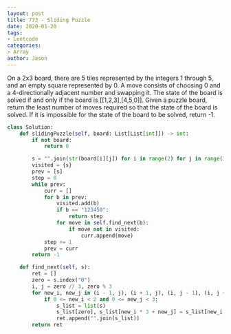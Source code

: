 ```yaml
---
layout: post
title: 773 - Sliding Puzzle
date: 2020-01-20
tags:
- Leetcode
categories:
- Array
author: Jason
---
```

On a 2x3 board, there are 5 tiles represented by the integers 1 through 5, and an empty square represented by 0. A move consists of choosing 0 and a 4-directionally adjacent number and swapping it. The state of the board is solved if and only if the board is [[1,2,3],[4,5,0]]. Given a puzzle board, return the least number of moves required so that the state of the board is solved. If it is impossible for the state of the board to be solved, return -1.

```python
class Solution:
    def slidingPuzzle(self, board: List[List[int]]) -> int:
        if not board:
            return 0

        s = "".join(str(board[i][j]) for i in range(2) for j in range(3))
        visited = {s}
        prev = [s]
        step = 0
        while prev:
            curr = []
            for b in prev:
                visited.add(b)
                if b == "123450":
                    return step
                for move in self.find_next(b):
                    if move not in visited:
                        curr.append(move)
            step += 1
            prev = curr
        return -1

    def find_next(self, s):
        ret = []
        zero = s.index("0")
        i, j = zero // 3, zero % 3
        for new_i, new_j in (i - 1, j), (i + 1, j), (i, j - 1), (i, j + 1):
            if 0 <= new_i < 2 and 0 <= new_j < 3:
                s_list = list(s)
                s_list[zero], s_list[new_i * 3 + new_j] = s_list[new_i * 3 + new_j], s_list[zero]
                ret.append("".join(s_list))
        return ret
```
